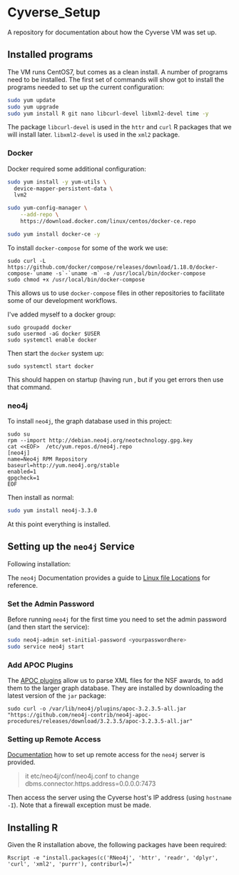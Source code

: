 # Cyverse_Setup
A repository for documentation about how the Cyverse VM was set up.

## Installed programs

The VM runs CentOS7, but comes as a clean install.  A number of programs need to be installed.  The first set of commands will show got to install the programs needed to set up the current configuration:

```bash
sudo yum update
sudo yum upgrade
sudo yum install R git nano libcurl-devel libxml2-devel time -y
```
The package `libcurl-devel` is used in the `httr` and `curl` R packages that we will install later.  `libxml2-devel` is used in the `xml2` package.

### Docker

Docker required some additional configuration:

```bash
sudo yum install -y yum-utils \
  device-mapper-persistent-data \
  lvm2

sudo yum-config-manager \
    --add-repo \
    https://download.docker.com/linux/centos/docker-ce.repo

sudo yum install docker-ce -y
``` 

To install `docker-compose` for some of the work we use:

```
sudo curl -L https://github.com/docker/compose/releases/download/1.18.0/docker-compose-`uname -s`-`uname -m` -o /usr/local/bin/docker-compose
sudo chmod +x /usr/local/bin/docker-compose
```

This allows us to use `docker-compose` files in other repositories to facilitate some of our development workflows.

I've added myself to a docker group:

```
sudo groupadd docker
sudo usermod -aG docker $USER
sudo systemctl enable docker
```

Then start the `docker` system up:

```
sudo systemctl start docker 
```

This should happen on startup (having run , but if you get errors then use that command.

### neo4j

To install `neo4j`, the graph database used in this project:

```
sudo su
rpm --import http://debian.neo4j.org/neotechnology.gpg.key
cat <<EOF>  /etc/yum.repos.d/neo4j.repo
[neo4j]
name=Neo4j RPM Repository
baseurl=http://yum.neo4j.org/stable
enabled=1
gpgcheck=1
EOF
```

Then install as normal:

```bash
sudo yum install neo4j-3.3.0
```

At this point everything is installed.

## Setting up the `neo4j` Service

Following installation:

The `neo4j` Documentation provides a guide to [Linux file Locations](https://neo4j.com/docs/operations-manual/current/configuration/file-locations/) for reference.

### Set the Admin Password

Before running `neo4j` for the first time you need to set the admin password (and then start the service):

```bash
sudo neo4j-admin set-initial-password <yourpasswordhere>
sudo service neo4j start
```
### Add APOC Plugins

The [APOC plugins](https://github.com/neo4j-contrib/neo4j-apoc-procedures) allow us to parse XML files for the NSF awards, to add them to the larger graph database.  They are installed by downloading the latest version of the `jar` package:

```
sudo curl -o /var/lib/neo4j/plugins/apoc-3.2.3.5-all.jar "https://github.com/neo4j-contrib/neo4j-apoc-procedures/releases/download/3.2.3.5/apoc-3.2.3.5-all.jar"
```

### Setting up Remote Access

[Documentation](https://neo4j.com/developer/kb/how-do-i-enable-remote-https-access-with-neo4j-30x/) how to set up remote access for the `neo4j` server is provided. 
 
 > it etc/neo4j/conf/neo4j.conf to change dbms.connector.https.address=0.0.0.0:7473
 
 Then access the server using the Cyverse host's IP address (using `hostname -I`).  Note that a firewall exception must be made.
 
## Installing R

Given the R installation above, the following packages have been required:

```
Rscript -e "install.packages(c('RNeo4j', 'httr', 'readr', 'dplyr', 'curl', 'xml2', 'purrr'), contriburl=)"
```
